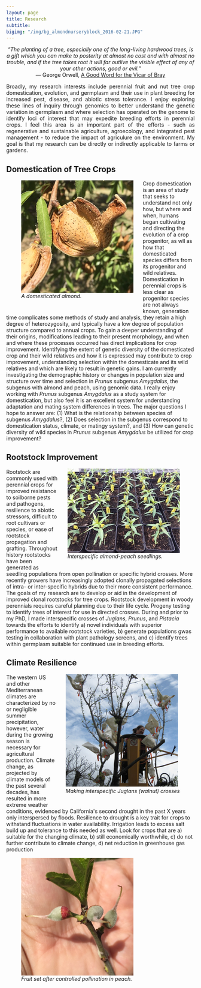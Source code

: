 ```yaml
---
layout: page
title: Research
subtitle: 
bigimg: "/img/bg_almondnurseryblock_2016-02-21.JPG"
---
```


<center><i>“The planting of a tree, especially one of the long-living hardwood trees, is a gift which you can make to posterity at almost no cost and with almost no trouble, and if the tree takes root it will far outlive the visible effect of any of your other actions, good or evil.”</i><br /> ― George Orwell, <a href="http://orwell.ru/library/reviews/vicar/english/e_vicar">A Good Word for the Vicar of Bray</a></center>   


<p align="justify">
Broadly, my research interests include perennial fruit and nut tree crop domestication, evolution, and germplasm and their use in plant breeding for increased pest, disease, and abiotic stress tolerance. I enjoy exploring these lines of inquiry through genomics to better understand the genetic variation in germplasm and where selection has operated on the genome to identify loci of interest that may expedite breeding efforts in perennial crops. I feel this area is an important part of the efforts - such as regenerative and sustainable agriculture, agroecology, and integrated pest management - to reduce the impact of agriculure on the environment. My goal is that my research can be directly or indirectly applicable to farms or gardens.
</p>

## Domestication of Tree Crops
<figure>
<div style="float: left; padding-right: 25px; padding-bottom: 25px">
	<img src="/img/sm_almondandhusk_2017-08-08.JPG" width="300" alt="A domesticated almond" align="left">
	<figcaption><i>A domesticated almond.</i></figcaption>
</div>
</figure>

Crop domestication is an area of study that seeks to understand not only how, but where and when, humans began cultivating and directing the evolution of a crop progenitor, as wll as how that domesticated species differs from its progenitor and wild relatives. Domestication in perennial crops is less clear as progenitor species are not always known, generation time complicates some methods of study and analysis, they retain a high degree of heterozygosity, and typically have a low degree of population structure compared to annual crops. To gain a deeper understanding of their origins, modifications leading to their present morphology, and when and where these processes occurred has direct implications for crop improvement. Identifying the extent of genetic diversity of the domesticated crop and their wild relatives and how it is expressed may contribute to crop improvement, understanding selection within the domesticate and its wild relatives and which are likely to result in genetic gains. I am currently investigating the demographic history or changes in population size and structure over time and selection in _Prunus_ subgenus _Amygdalus_, the subgenus with almond and peach, using genomic data. I really enjoy working with _Prunus_ subgenus _Amygdalus_ as a study system for domestication, but also feel it is an excellent system for understanding adaptation and mating system differences in trees. The major questions I hope to answer are: (1) What is the relationship between species of subgenus _Amygdalus_?, (2) Does selection in the subgenus correspond to domestication status, climate, or matingy system?, and (3) How can genetic diversity of wild species in _Prunus_ subgenus _Amygdalus_ be utilized for crop improvement?

## Rootstock Improvement 	
<figure>
<div style="float: right; padding-left: 25px; padding-bottom: 25px">
	<img src="/img/sm_almondpeachhybridsdlgs_2017-12-01.JPG" width="300" alt="Interspecific almond-peach seedlings" align="right">
	<figcaption><i>Interspecific almond-peach seedlings.</i></figcaption>
</div>
</figure>

Rootstock are commonly used with perennial crops for improved resistance to soilborne pests and pathogens, resilience to abiotic stressors, difficult to root cultivars or species, or ease of rootstock propagation and grafting. Throughout history rootstocks have been generated as seedling populations from open pollination or specific hybrid crosses. More recently growers have increasingly adopted clonally propagated selections of intra- or inter-specific hybrids due to their more consistent performance. The goals of my research are to develop or aid in the development of improved clonal rootstocks for tree crops. Rootstock development in woody perennials requires careful planning due to their life cycle. Progeny testing to identify trees of interest for use in directed crosses. During and prior to my PhD, I made interspecific crosses of _Juglans_, _Prunus_, and _Pistacia_ towards the efforts to identify a) novel individuals with superior performance to available rootstock varieties, b) generate populations gwas testing in collaboration with plant pathology screens, and c) identify trees within germplasm suitable for continued use in breeding efforts.

## Climate Resilience
<figure>
<div style="float: right; padding-left: 25px; padding-bottom: 25px">
	<img src="/img/dv_walnut.jpg" width="300" alt="Dianne Velasco hybridizing Juglans microcarpa with Juglans regia">
	<figcaption><i>Making interspecific Juglans (walnut) crosses</i></figcaption>
</div>
</figure>

The western US and other Mediterranean climates are characterized by no or negligible summer precipitation, however, water during the growing season is necessary for agricultural production. Climate change, as projected by climate models of the past several decades, has resulted in more extreme weather conditions, evidenced by California's second drought in the past X years only interspersed by floods. Resilience to drought is a key trait for crops to withstand fluctuations in water availability. Irrigation leads to excess salt build up and tolerance to this needed as well. Look for crops that are a) suitable for the changing climate, b) still economically worthwhile, c) do not further contribute to climate change, d) net reduction in greenhouse gas production

<!--
## Genetic Gain
Genetic gain through plant breeding is an essential means to ensure a stable, nutritious, and sustainable food supply. The ultimate goals of my research are to directly or indirectly facilitate this process by studying patterns of genetic diversity and understanding the inheritance of traits that are important for applied crop improvement.

During my PhD, I used a diallel mating design, an F2 mapping population, and image-based phenotyping to describe the genetic architecture of shoot growth in carrots, which is important for successful crop establishment.

As a postdoc, my research aims to understand how selection has influenced the genetic, morphological, and metabolic diversity present in _Brassica oleracea_, which, depending on who you ask, contains up to 14(!) distinct morphotypes.

This species is especially exciting as it produces glucosinolates (also known as mustard oils), which impart the characteristic Brassica flavor, have co-evolved with pests, and have putative health benefits.

## Germplasm
## Drought
## Specialty Crops
-->
<figure>
<div style="float: left; padding-right: 25px; padding-bottom: 25px">
	<img src="/img/earlypeach.JPG" width="300" alt="Fruit set after controlled pollination in peach" align="left">
	<figcaption><i>Fruit set after controlled pollination in peach.</i></figcaption>
</div>
</figure>
<!--
resilience to drought
reconsider more drought adapted crops
characterizing germplasm, familiarity with specialty crops & issues
what kind of applied research would i want to do that would improve specialty crops?
olive oil characterization of diff varieties? olive variety trials?
advertised position focus areas mention ornamental horticulture, specialty small grains.
apple is important, especially gravenstein. quince as specialty?
decently sized rose and dahlia places, as well as seed bank (baker creek).
fig, pomegranate, stone fruit, small fruit (blueberries, blackberry, raspberry), lavender
how big is home gardening, community gardens, garden clubs (I seem to recall there is a gardening club in Sonoma Co, not sure whether it is active)
county is non-gmo - regenerative ag? do livestock producers/processors and farmers (plant) work together/support each other? are there closed loop regenerative farms.
loads of farmers markets, how else are small farmers marketing their products
long history of variety trials/development in Sonoma County (Burbank)
drought, climate change, wildfire, abiotic resilience
hedgerows or other planting of natives to promote/support pollinator and wildlife diversity - see SAREP elderberry research
avocado for regional market? local sales. Camellia sinensis (tea)? hardy citrus? hops?
apple, stone fruit, olive, meyer lemon, strawberry for deficit irrigation crops
Born in California and raised in the North Bay Area from an early age, I have experienced first-hand the periodic droughts and floods that affect the region. More recently cyclical swings between these extremes occur with greater intensity and increased frequency, as predicted by climate models. Utilizing crops resilient to these extremes and adopting sustainable or regernerative agricultural practices (such as mulching, composting, minimal soil disturbance, integrated animal ) to alleviate and mitigate the most detrimental effects in order for farmers to maintain their livelihood through reliable production (naive statement). Genetic improvement for improved water use efficiency, nutrient acquisition...
Since many perennial tree crops are clonally propagated, produced by grafting scion and rootstock cultivars, it is important to understand the genetic control of important traits in both and utilize that knowledge to breed for resilience to changing biotic and abiotic conditions. 
The introduction of scion cultivars may range from several years to multiple hundreds of years since introduction and are maintained clonally due to superior traits or value in breeding.
 -->
